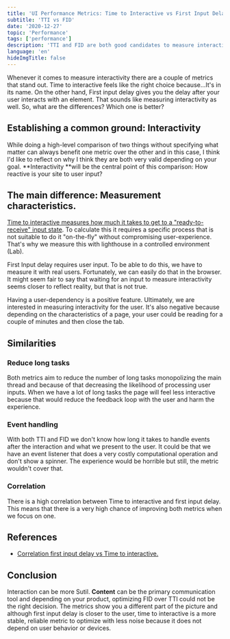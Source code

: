 ```yaml
---
title: 'UI Performance Metrics: Time to Interactive vs First Input Delay'
subtitle: 'TTI vs FID'
date: '2020-12-27'
topic: 'Performance'
tags: ['performance']
description: 'TTI and FID are both good candidates to measure interactive. One is better than the other depending on the situation.'
language: 'en'
hideImgTitle: false
---
```


Whenever it comes to measure interactivity there are a couple of metrics that stand out. Time to interactive feels like the right choice because...It's in its name. On the other hand, First input delay gives you the delay after your user interacts with an element. That sounds like measuring interactivity as well. So, what are the differences? Which one is better?

## Establishing a common ground: Interactivity

While doing a high-level comparison of two things without specifying what matter can always benefit one metric over the other and in this case, I think I'd like to reflect on why I think they are both very valid depending on your goal. **Interactivity **will be the central point of this comparison: How reactive is your site to user input?

## The main difference: Measurement characteristics.

[Time to interactive measures how much it takes to get to a "ready-to-receive" input state](https://blog.m4x.io/2020/ui-performance-metrics-what-is-time-to-interactive/). To calculate this it requires a specific process that is not suitable to do it "on-the-fly" without compromising user-experience. That's why we measure this with lighthouse in a controlled environment (Lab).

First Input delay requires user input. To be able to do this, we have to measure it with real users. Fortunately, we can easily do that in the browser. It might seem fair to say that waiting for an input to measure interactivity seems closer to reflect reality, but that is not true.

Having a user-dependency is a positive feature. Ultimately, we are interested in measuring interactivity for the user. It's also negative because depending on the characteristics of a page, your user could be reading for a couple of minutes and then close the tab.

## Similarities

### Reduce long tasks

Both metrics aim to reduce the number of long tasks monopolizing the main thread and because of that decreasing the likelihood of processing user inputs. When we have a lot of long tasks the page will feel less interactive because that would reduce the feedback loop with the user and harm the experience.

### Event handling

With both TTI and FID we don't know how long it takes to handle events after the interaction and what we present to the user. It could be that we have an event listener that does a very costly computational operation and don't show a spinner. The experience would be horrible but still, the metric wouldn't cover that.

### Correlation

There is a high correlation between Time to interactive and first input delay. This means that there is a very high chance of improving both metrics when we focus on one.

## References

- [Correlation first input delay vs Time to interactive.](https://docs.google.com/document/d/1g0J5JIcICFyXYM6ifBF6vNd_qUPIfpf6YAfFHE1TYRE/edit#)

## Conclusion

Interaction can be more Sutil. **Content** can be the primary communication tool and depending on your product, optimizing FID over TTI could not be the right decision. The metrics show you a different part of the picture and although first input delay is closer to the user, time to interactive is a more stable, reliable metric to optimize with less noise because it does not depend on user behavior or devices.
